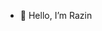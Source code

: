 - 👋 Hello, I’m Razin

<!---
Razin1199/Razin1199 is a ✨ special ✨ repository because its `README.md` (this file) appears on your GitHub profile.
You can click the Preview link to take a look at your changes.
--->
